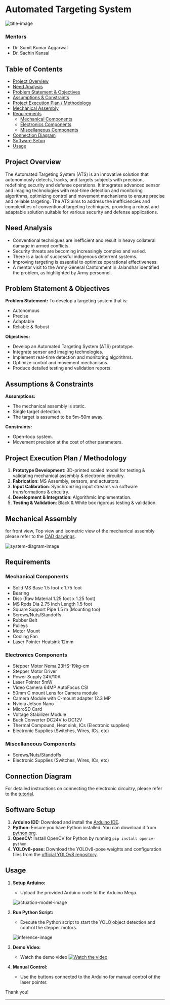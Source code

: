 # Automated Targeting System

![title-image](images/panel.png)

### Mentors

- Dr. Sumit Kumar Aggarwal
- Dr. Sachin Kansal

## Table of Contents

- [Project Overview](#project-overview)
- [Need Analysis](#need-analysis)
- [Problem Statement & Objectives](#problem-statement--objectives)
- [Assumptions & Constraints](#assumptions--constraints)
- [Project Execution Plan / Methodology](#project-execution-plan--methodology)
- [Mechanical Assembly](#mechanical-assembly)
- [Requirements](#requirements)
  - [Mechanical Components](#mechanical-components)
  - [Electronics Components](#electronics-components)
  - [Miscellaneous Components](#miscellaneous-components)
- [Connection Diagram](#connection-diagram)
- [Software Setup](#software-setup)
- [Usage](#usage)

## Project Overview

The Automated Targeting System (ATS) is an innovative solution that autonomously detects, tracks, and targets subjects with precision, redefining security and defense operations. It integrates advanced sensor and imaging technologies with real-time detection and monitoring algorithms, optimizing control and movement mechanisms to ensure precise and reliable targeting. The ATS aims to address the inefficiencies and complexities of conventional targeting techniques, providing a robust and adaptable solution suitable for various security and defense applications.

## Need Analysis

- Conventional techniques are inefficient and result in heavy collateral damage in armed conflicts.
- Security threats are becoming increasingly complex and varied.
- There is a lack of successful indigenous deterrent systems.
- Improving targeting is essential to optimize operational effectiveness.
- A mentor visit to the Army General Cantonment in Jalandhar identified the problem, as highlighted by Army personnel.

## Problem Statement & Objectives

**Problem Statement:**
To develop a targeting system that is:
- Autonomous
- Precise
- Adaptable
- Reliable & Robust

**Objectives:**
- Develop an Automated Targeting System (ATS) prototype.
- Integrate sensor and imaging technologies.
- Implement real-time detection and monitoring algorithms.
- Optimize control and movement mechanisms.
- Produce detailed testing and validation reports.

## Assumptions & Constraints

**Assumptions:**
- The mechanical assembly is static.
- Single target detection.
- The target is assumed to be 5m-50m away.

**Constraints:**
- Open-loop system.
- Movement precision at the cost of other parameters.

## Project Execution Plan / Methodology

1. **Prototype Development**: 3D-printed scaled model for testing & validating mechanical assembly & electronic circuitry.
2. **Fabrication**: MS Assembly, sensors, and actuators.
3. **Input Calibration**: Synchronizing input streams via software transformations & circuitry.
4. **Development & Integration**: Algorithmic implementation.
5. **Testing & Validation**: Black & White box rigorous testing & validation.

## Mechanical Assembly

for front view, Top view and isometric view of the mechanical assembly please refer to the [CAD darwings](doc/CAD_final.pdf).

![system-diagram-image](images/chart.png)

## Requirements

### Mechanical Components

- Solid MS Base 1.5 foot x 1.75 foot
- Bearing
- Disc (Raw Material 1.25 foot x 1.25 foot)
- MS Rods Dia 2.75 Inch Length 1.5 foot
- Square Support Pipe 1.5 m (Mounting too)
- Screws/Nuts/Standoffs
- Rubber Belt
- Pulleys
- Motor Mount
- Cooling Fan
- Laser Pointer Heatsink 12mm

### Electronics Components

- Stepper Motor Nema 23HS-19kg-cm
- Stepper Motor Driver
- Power Supply 24V/10A
- Laser Pointer 5mW
- Video Camera 64MP AutoFocus CSI
- 50mm C mount Lens for Camera module
- Camera Module with C-mount adapter 12.3 MP
- Nvidia Jetson Nano
- MicroSD Card
- Voltage Stabilizer Module
- Buck Converter DC24V to DC12V
- Thermal Compound, Heat sink, ICs (Electronic supplies)
- Electronic Supplies (Switches, Wires, ICs, etc)

### Miscellaneous Components

- Screws/Nuts/Standoffs
- Electronic Supplies (Switches, Wires, ICs, etc)

## Connection Diagram

For detailed instructions on connecting the electronic circuitry, please refer to the [tutorial](doc/Tutorial.pdf).

## Software Setup

1. **Arduino IDE:** Download and install the [Arduino IDE](https://www.arduino.cc/en/software).
2. **Python:** Ensure you have Python installed. You can download it from [python.org](https://www.python.org/downloads/).
3. **OpenCV:** Install OpenCV for Python by running `pip install opencv-python`.
4. **YOLOv8-pose:** Download the YOLOv8-pose weights and configuration files from the [official YOLOv8 repository](https://github.com/ultralytics/ultralytics).


## Usage

1. **Setup Arduino:**
   - Upload the provided Arduino code to the Arduino Mega.

   ![actuation-model-image](images/actuation_arduino.png)

2. **Run Python Script:**
   - Execute the Python script to start the YOLO object detection and control the stepper motors.

   ![inference-image](images/inference.png)
   
3. **Demo Video:**
   - Watch the demo video [![Watch the video](https://raw.githubusercontent.com/Pulkit-Sanan/lakshya-prototype/main/images/panel.png)](https://raw.githubusercontent.com/Pulkit-Sanan/lakshya-prototype/main/demo.mp4)

4. **Manual Control:**
   - Use the buttons connected to the Arduino for manual control of the laser pointer.


Thank you!

---

